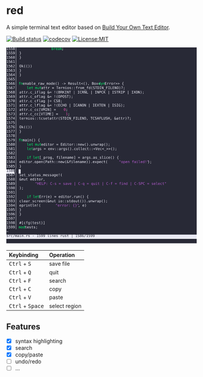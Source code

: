 # red
A simple terminal text editor based on [Build Your Own Text Editor](https://viewsourcecode.org/snaptoken/kilo/).

[![Build status](https://github.com/0x28/red/actions/workflows/rust.yml/badge.svg)](https://github.com/0x28/red/actions)
[![codecov](https://codecov.io/gh/0x28/red/branch/main/graph/badge.svg)](https://codecov.io/gh/0x28/red)
[![License:MIT](https://img.shields.io/badge/License-MIT-green.svg)](https://opensource.org/licenses/MIT)

![screenshot](media/screenshot.svg)

| Keybinding                         | Operation     |
|:-----------------------------------|:--------------|
| <kbd>Ctrl</kbd> + <kbd>S</kbd>     | save file     |
| <kbd>Ctrl</kbd> + <kbd>Q</kbd>     | quit          |
| <kbd>Ctrl</kbd> + <kbd>F</kbd>     | search        |
| <kbd>Ctrl</kbd> + <kbd>C</kbd>     | copy          |
| <kbd>Ctrl</kbd> + <kbd>V</kbd>     | paste         |
| <kbd>Ctrl</kbd> + <kbd>Space</kbd> | select region |

## Features

- [x] syntax highlighting
- [x] search
- [x] copy/paste
- [ ] undo/redo
- [ ] ...
